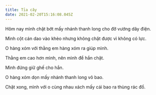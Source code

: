 ```yaml
---
title: Tỉa cây
date: 2021-02-20T15:16:08.045Z
---
```


Hôm nay mình chặt bớt mấy nhánh thanh long cho đỡ vướng dây điện.

Mình cột cán dao vào khèo nhưng không chặt được vì không có lực.

O hàng xóm với thằng em hàng xóm ra giúp mình.

Thằng em cao hơn mình, nên mình để hắn chặt.

Mình đứng giữ ghế cho hắn.

O hàng xóm dọn mấy nhánh thanh long vô bao.

Chặt xong, mình với o cùng nhau xách mấy cái bao ra thùng rác đổ.
